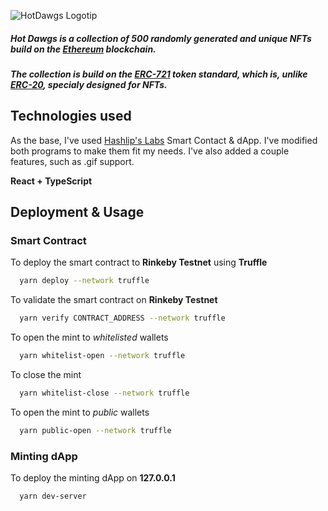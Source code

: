![HotDawgs Logotip](https://i.imgur.com/XnKV99V.png)

##### **Hot Dawgs** is a collection of 500 randomly generated and unique NFTs build on the [Ethereum](https://ethereum.org/en/) blockchain.
##### The collection is build on the [ERC-721](https://ethereum.org/en/developers/docs/standards/tokens/erc-721/) token standard, which is, unlike [ERC-20](https://ethereum.org/en/developers/docs/standards/tokens/erc-20/), specialy designed for NFTs.

## Technologies used

As the base, I've used [Hashlip's Labs](https://github.com/hashlips-lab) Smart Contact & dApp. I've modified both programs to make them fit my needs. I've also added a couple features, such as .gif support.

**React + TypeScript**

## Deployment & Usage

### Smart Contract
To deploy the smart contract to **Rinkeby Testnet** using **Truffle**
```bash
  yarn deploy --network truffle
```
To validate the smart contract on **Rinkeby Testnet**
```bash
  yarn verify CONTRACT_ADDRESS --network truffle
```
To open the mint to *whitelisted* wallets
```bash
  yarn whitelist-open --network truffle
```
To close the mint
```bash
  yarn whitelist-close --network truffle
```
To open the mint to *public* wallets
```bash
  yarn public-open --network truffle
```
### Minting dApp
To deploy the minting dApp on **127.0.0.1**

```bash
  yarn dev-server
```

